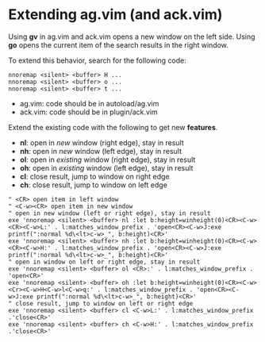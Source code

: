 
# Extending ag.vim (and ack.vim)

Using **gv** in ag.vim and ack.vim opens a new window on the left side.
Using **go** opens the current item of the search results in the right window.

To extend this behavior, search for the following code:

```
nnoremap <silent> <buffer> H ...
nnoremap <silent> <buffer> o ...
nnoremap <silent> <buffer> t ...
```

- ag.vim: code should be in autoload/ag.vim
- ack.vim: code should be in plugin/ack.vim


Extend the existing code with the following to get new **features**.
- **nl**: open in *new* window (right edge), stay in result
- **nh**: open in *new* window (left edge), stay in result
- **ol**: open in *existing* window (right edge), stay in result
- **oh**: open in *existing* window (left edge), stay in result
- **cl**: close result, jump to window on right edge
- **ch**: close result, jump to window on left edge

```
" <CR> open item in left window
" <C-w><CR> open item in new window
" open in new window (left or right edge), stay in result
exe 'nnoremap <silent> <buffer> nl :let b:height=winheight(0)<CR><C-w><CR><C-w>L:' . l:matches_window_prefix . 'open<CR><C-w>J:exe printf(":normal %d\<lt>c-w>_", b:height)<CR>'
exe 'nnoremap <silent> <buffer> nh :let b:height=winheight(0)<CR><C-w><CR><C-w>H:' . l:matches_window_prefix . 'open<CR><C-w>J:exe printf(":normal %d\<lt>c-w>_", b:height)<CR>'
" open in window on left or right edge, stay in result
exe 'nnoremap <silent> <buffer> ol <CR>:' . l:matches_window_prefix . 'open<CR>'
exe 'nnoremap <silent> <buffer> oh :let b:height=winheight(0)<CR><C-w><Cr><C-w>H<C-w>l<C-w>q:' . l:matches_window_prefix . 'open<CR><C-w>J:exe printf(":normal %d\<lt>c-w>_", b:height)<CR>'
" close result, jump to window on left or right edge
exe 'nnoremap <silent> <buffer> cl <C-w>L:' . l:matches_window_prefix .'close<CR>'
exe 'nnoremap <silent> <buffer> ch <C-w>H:' . l:matches_window_prefix .'close<CR>'
```
